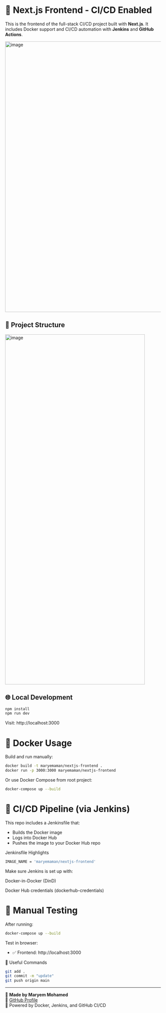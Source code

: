 # 🚀 Next.js Frontend - CI/CD Enabled

This is the frontend of the full-stack CI/CD project built with **Next.js**. It includes Docker support and CI/CD automation with **Jenkins** and **GitHub Actions**.

<img width="1091" height="872" alt="image" src="https://github.com/user-attachments/assets/c85d721a-5696-4b00-94bb-7365d6c3cf4b" />



## 📁 Project Structure

<img width="452" height="1128" alt="image" src="https://github.com/user-attachments/assets/8b3d6b29-8b97-4b9f-b168-d968353d855b" />

## 🌐 Local Development

```bash
npm install
npm run dev
```
Visit: http://localhost:3000

# 🐳 Docker Usage

Build and run manually:
```bash
docker build -t maryemaman/nextjs-frontend .
docker run -p 3000:3000 maryemaman/nextjs-frontend
```

Or use Docker Compose from root project:

```bash
docker-compose up --build
```

# 🔁 CI/CD Pipeline (via Jenkins)
This repo includes a Jenkinsfile that:

- Builds the Docker image
- Logs into Docker Hub
- Pushes the image to your Docker Hub repo

Jenkinsfile Highlights
```bash
IMAGE_NAME = 'maryemaman/nextjs-frontend'
```

Make sure Jenkins is set up with:

Docker-in-Docker (DinD)

Docker Hub credentials (dockerhub-credentials)

# 🧪 Manual Testing

After running:

```bash
docker-compose up --build
```

Test in browser:

- ✅ Frontend: http://localhost:3000

🔗 Useful Commands
```bash
git add .
git commit -m "update"
git push origin main
```

---

📄 **Made by Maryem Mohamed**  
🔗 [GitHub Profile](https://github.com/MaryemAman)  
🚀 Powered by Docker, Jenkins, and GitHub CI/CD
